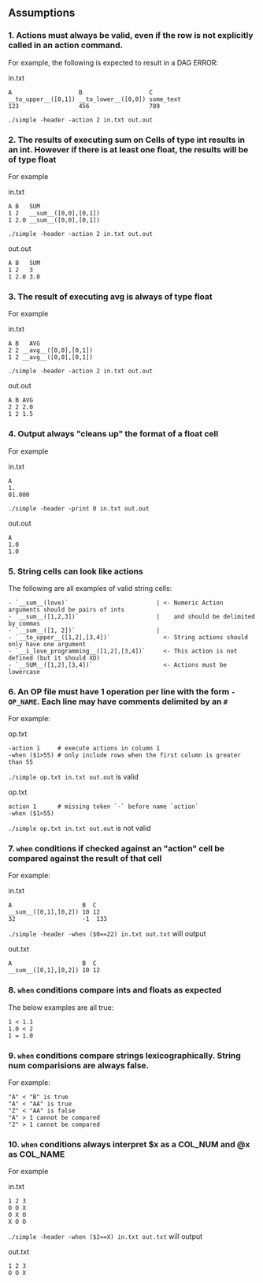 ## Assumptions

### 1. Actions must always be valid, even if the row is not explicitly called in an action command. 

For example, the following is expected to result in a DAG ERROR:

in.txt
```
A                   B                   C
__to_upper__([0,1]) __to_lower__([0,0]) some_text
123                 456                 789
```

`./simple -header -action 2 in.txt out.out`

### 2. The results of executing __sum__ on Cells of type int results in an int. However if there is at least one float, the results will be of type float

For example

in.txt
```
A B   SUM
1 2   __sum__([0,0],[0,1])
1 2.0 __sum__([0,0],[0,1])
```

`./simple -header -action 2 in.txt out.out`

out.out
```
A B   SUM
1 2   3
1 2.0 3.0
```

### 3. The result of executing __avg__ is always of type float

For example

in.txt
```
A B   AVG
2 2 __avg__([0,0],[0,1])
1 2 __avg__([0,0],[0,1])
```

`./simple -header -action 2 in.txt out.out`

out.out
```
A B AVG
2 2 2.0
1 2 1.5
```

### 4. Output always "cleans up" the format of a float cell

For example

in.txt
```
A
1.
01.000
```

`./simple -header -print 0 in.txt out.out`

out.out
```
A
1.0
1.0
```

### 5. String cells can look like actions

The following are all examples of valid string cells:
```
- `__sum__(love)`                         | <- Numeric Action arguments should be pairs of ints 
- `__sum__([1,2,3])`                      |    and should be delimited by commas
- `__sum__([1, 2])`                       |
- `__to_upper__([1,2],[3,4])`               <- String actions should only have one argument 
- `__i_love_programming__([1,2],[3,4])`     <- This action is not defined (but it should XD)
- `__SUM__([1,2],[3,4])`                    <- Actions must be lowercase
```

### 6. An OP file must have 1 operation per line with the form `-OP_NAME`. Each line may have comments delimited by an `#`

For example:

op.txt
```
-action 1     # execute actions in column 1
-when ($1>55) # only include rows when the first column is greater than 55
```

`./simple op.txt in.txt out.out` is valid

op.txt
```
action 1      # missing token `-` before name `action`
-when ($1>55)
```

`./simple op.txt in.txt out.out` is not valid

### 7. `when` conditions if checked against an "action" cell be compared against the result of that cell

For example:

in.txt
```
A                    B  C
__sum__([0,1],[0,2]) 10 12
32                   -1  133
```

`./simple -header -when ($0==22) in.txt out.txt` will output

out.txt
```
A                    B  C
__sum__([0,1],[0,2]) 10 12
```

### 8. `when` conditions compare ints and floats as expected

The below examples are all true:
```
1 < 1.1
1.0 < 2
1 = 1.0
```

### 9. `when` conditions compare strings lexicographically. String num comparisions are always false.

For example:
```
"A" < "B" is true
"A" < "AA" is true
"Z" < "AA" is false
"A" > 1 cannot be compared
"2" > 1 cannot be compared
```

### 10. `when` conditions always interpret $x as a COL_NUM and @x as COL_NAME

For example

in.txt
```
1 2 3
O O X
O X O
X O O
```

`./simple -header -when ($2==X) in.txt out.txt` will output

out.txt
```
1 2 3
O O X
```
